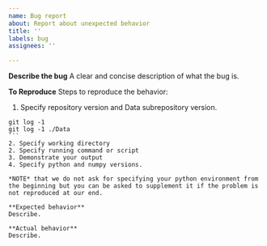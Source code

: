 ```yaml
---
name: Bug report
about: Report about unexpected behavior
title: ''
labels: bug
assignees: ''

---
```


**Describe the bug**
A clear and concise description of what the bug is.

**To Reproduce**
Steps to reproduce the behavior:
1. Specify repository version and Data subrepository version.
````
git log -1
git log -1 ./Data
```
2. Specify working directory
2. Specify running command or script
3. Demonstrate your output
4. Specify python and numpy versions.

*NOTE* that we do not ask for specifying your python environment from the beginning but you can be asked to supplement it if the problem is not reproduced at our end.

**Expected behavior**
Describe.

**Actual behavior**
Describe.
